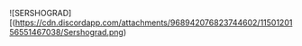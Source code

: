 ![SERSHOGRAD][(https://cdn.discordapp.com/attachments/968942076823744602/1150120156551467038/Sershograd.png)
